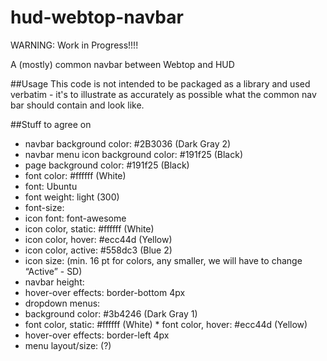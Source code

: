 hud-webtop-navbar
=================
WARNING: Work in Progress!!!!

A (mostly) common navbar between Webtop and HUD

##Usage
This code is not intended to be packaged as a library and used verbatim - it's 
to illustrate as accurately as possible what the common nav bar should contain
and look like.

##Stuff to agree on

 * navbar background color: #2B3036 (Dark Gray 2)
 * navbar menu icon background color: #191f25 (Black)
 * page background color: #191f25 (Black)
 * font color: #ffffff (White)
 * font: Ubuntu
 * font weight: light (300)
 * font-size: 
 * icon font: font-awesome
 * icon color, static: #ffffff (White)
 * icon color, hover: #ecc44d (Yellow)
 * icon color, active: #558dc3 (Blue 2)
 * icon size: (min. 16 pt for colors, any smaller, we will have to change “Active” - SD)
 * navbar height:
 * hover-over effects: border-bottom 4px
 * dropdown menus: 
  * background color: #3b4246 (Dark Gray 1)
  * font color, static: #ffffff (White)
		* font color, hover: #ecc44d (Yellow)
  * hover-over effects: border-left 4px
  * menu layout/size: (?)
  